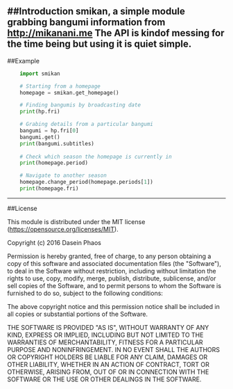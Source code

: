 ##Introduction
**smikan**, a simple module grabbing bangumi information from http://mikanani.me
The API is kindof messing for the time being but using it is quiet simple.
--------
##Example
```python
    import smikan

    # Starting from a homepage
    homepage = smikan.get_homepage()

    # Finding bangumis by broadcasting date
    print(hp.fri)

    # Grabing details from a particular bangumi
    bangumi = hp.fri[0]
    bangumi.get()
    print(bangumi.subtitles)
    
    # Check which season the homepage is currently in
    print(homepage.period)

    # Navigate to another season
    homepage.change_period(homepage.periods[1])
    print(homepage.fri)
```
--------
##License

This module is distributed under the MIT license (https://opensource.org/licenses/MIT).

Copyright (c) 2016 Dasein Phaos

Permission is hereby granted, free of charge, to any person obtaining a copy of this software and associated documentation files (the "Software"), to deal in the Software without restriction, including without limitation the rights to use, copy, modify, merge, publish, distribute, sublicense, and/or sell copies of the Software, and to permit persons to whom the Software is furnished to do so, subject to the following conditions:

The above copyright notice and this permission notice shall be included in all copies or substantial portions of the Software.

THE SOFTWARE IS PROVIDED "AS IS", WITHOUT WARRANTY OF ANY KIND, EXPRESS OR IMPLIED, INCLUDING BUT NOT LIMITED TO THE WARRANTIES OF MERCHANTABILITY, FITNESS FOR A PARTICULAR PURPOSE AND NONINFRINGEMENT. IN NO EVENT SHALL THE AUTHORS OR COPYRIGHT HOLDERS BE LIABLE FOR ANY CLAIM, DAMAGES OR OTHER LIABILITY, WHETHER IN AN ACTION OF CONTRACT, TORT OR OTHERWISE, ARISING FROM, OUT OF OR IN CONNECTION WITH THE SOFTWARE OR THE USE OR OTHER DEALINGS IN THE SOFTWARE.
